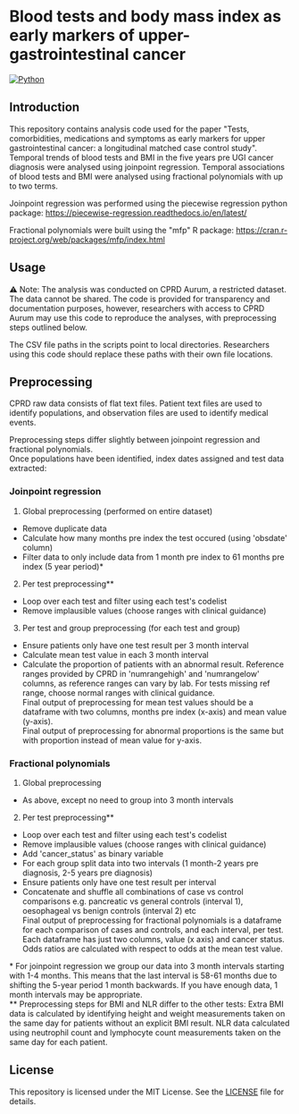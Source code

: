 # Blood tests and body mass index as early markers of upper-gastrointestinal cancer
[![Python](https://img.shields.io/badge/python-3.8%20%7C%203.9%20%7C%203.10%20%7C%203.11%20%7C%203.12%20%7C%203.13-blue)](https://www.python.org)

## Introduction
This repository contains analysis code used for the paper "Tests, comorbidities, medications and symptoms as early markers for upper gastrointestinal cancer: a longitudinal matched case control study". Temporal trends of blood tests and BMI in the five years pre UGI cancer diagnosis were analysed using joinpoint regression. Temporal associations of blood tests and BMI were analysed using fractional polynomials with up to two terms.

Joinpoint regression was performed using the piecewise regression python package: https://piecewise-regression.readthedocs.io/en/latest/  

Fractional polynomials were built using the "mfp" R package: https://cran.r-project.org/web/packages/mfp/index.html

## Usage
⚠️ Note: The analysis was conducted on CPRD Aurum, a restricted dataset. The data cannot be shared.
The code is provided for transparency and documentation purposes, however, researchers with access to CPRD Aurum may use this code to reproduce the analyses, with preprocessing steps outlined below.

The CSV file paths in the scripts point to local directories. 
Researchers using this code should replace these paths with their own file locations.

## Preprocessing
CPRD raw data consists of flat text files.
Patient text files are used to identify populations, and observation files are used to identify medical events.

Preprocessing steps differ slightly between joinpoint regression and fractional polynomials.  
Once populations have been identified, index dates assigned and test data extracted:
### Joinpoint regression
1. Global preprocessing (performed on entire dataset)
- Remove duplicate data
- Calculate how many months pre index the test occured (using 'obsdate' column)
- Filter data to only include data from 1 month pre index to 61 months pre index (5 year period)*
2. Per test preprocessing**
- Loop over each test and filter using each test's codelist
- Remove implausible values (choose ranges with clinical guidance)
3. Per test and group preprocessing (for each test and group)
- Ensure patients only have one test result per 3 month interval
- Calculate mean test value in each 3 month interval 
- Calculate the proportion of patients with an abnormal result. Reference ranges provided by CPRD in 'numrangehigh' and 'numrangelow' columns, as reference ranges can vary by lab. For tests missing ref range, choose normal ranges with clinical guidance.  
Final output of preprocessing for mean test values should be a dataframe with two columns, months pre index (x-axis) and mean value (y-axis).  
Final output of preprocessing for abnormal proportions is the same but with proportion instead of mean value for y-axis.

### Fractional polynomials
1. Global preprocessing
- As above, except no need to group into 3 month intervals
2. Per test preprocessing**
- Loop over each test and filter using each test's codelist
- Remove implausible values (choose ranges with clinical guidance)
- Add 'cancer_status' as binary variable
- For each group split data into two intervals (1 month-2 years pre diagnosis, 2-5 years pre diagnosis)
- Ensure patients only have one test result per interval
- Concatenate and shuffle all combinations of case vs control comparisons e.g. pancreatic vs general controls (interval 1), oesophageal vs benign controls (interval 2) etc  
Final output of preprocessing for fractional polynomials is a dataframe for each comparison of cases and controls, and each interval, per test. Each dataframe has just two columns, value (x axis) and cancer status. Odds ratios are calculated with respect to odds at the mean test value.

\* For joinpoint regression we group our data into 3 month intervals starting with 1-4 months. This means that the last interval is 58-61 months due to shifting the 5-year period 1 month backwards. If you have enough data, 1 month intervals may be appropriate.  
** Preprocessing steps for BMI and NLR differ to the other tests:
Extra BMI data is calculated by identifying height and weight measurements taken on the same day for patients without an explicit BMI result.
NLR data calculated using neutrophil count and lymphocyte count measurements taken on the same day for each patient.

## License

This repository is licensed under the MIT License. See the [LICENSE](LICENSE) file for details.
